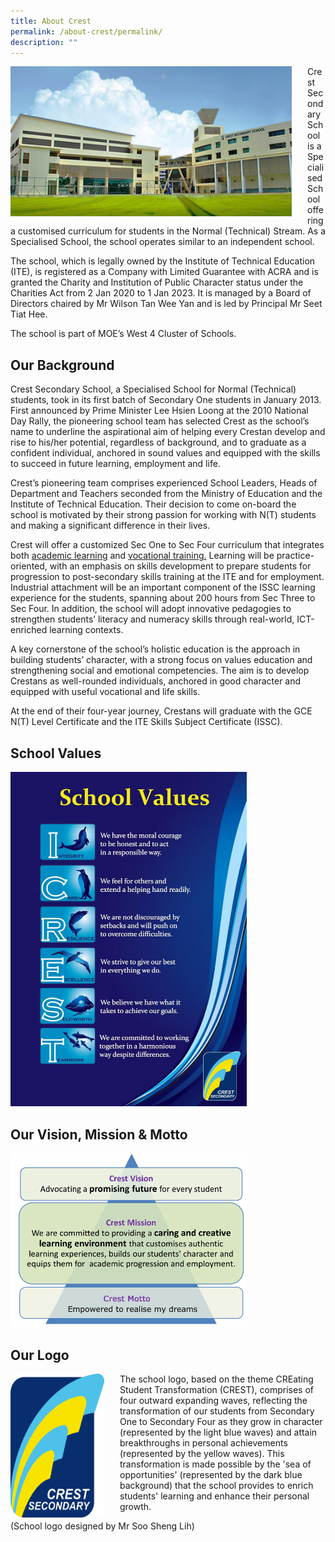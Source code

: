 ```yaml
---
title: About Crest
permalink: /about-crest/permalink/
description: ""
---
```

<img src="/images/aboutcrest.jpg" style="width:450px;height:240px;margin-right: 25px;" align = "left"> Crest Secondary School is a Specialised School offering a customised curriculum for students in the Normal (Technical) Stream. As a Specialised School, the school operates similar to an independent school.  

  

The school, which is legally owned by the Institute of Technical Education (ITE), is registered as a Company with Limited Guarantee with ACRA and is granted the Charity and Institution of Public Character status under the Charities Act from 2 Jan 2020 to 1 Jan 2023. It is managed by a Board of Directors chaired by Mr Wilson Tan Wee Yan and is led by Principal Mr Seet Tiat Hee.

  

The school is part of MOE’s West 4 Cluster of Schools.

Our Background
--------------

Crest Secondary School, a Specialised School for Normal (Technical) students, took in its first batch of Secondary One students in January 2013. First announced by Prime Minister Lee Hsien Loong at the 2010 National Day Rally, the pioneering school team has selected Crest as the school’s name to underline the aspirational aim of helping every Crestan develop and rise to his/her potential, regardless of background, and to graduate as a confident individual, anchored in sound values and equipped with the skills to succeed in future learning, employment and life.

  

Crest’s pioneering team comprises experienced School Leaders, Heads of Department and Teachers seconded from the Ministry of Education and the Institute of Technical Education. Their decision to come on-board the school is motivated by their strong passion for working with N(T) students and making a significant difference in their lives.

  

Crest will offer a customized Sec One to Sec Four curriculum that integrates both [academic learning](https://moe-crestsec-staging.netlify.app/aesthetics/programmes/academic-curriculum/permalink) and [vocational training.](https://moe-crestsec-staging.netlify.app/programmes/vocational-curriculum/permalink) Learning will be practice-oriented, with an emphasis on skills development to prepare students for progression to post-secondary skills training at the ITE and for employment. Industrial attachment will be an important component of the ISSC learning experience for the students, spanning about 200 hours from Sec Three to Sec Four. In addition, the school will adopt innovative pedagogies to strengthen students’ literacy and numeracy skills through real-world, ICT-enriched learning contexts.

  

A key cornerstone of the school’s holistic education is the approach in building students’ character, with a strong focus on values education and strengthening social and emotional competencies. The aim is to develop Crestans as well-rounded individuals, anchored in good character and equipped with useful vocational and life skills.

  

At the end of their four-year journey, Crestans will graduate with the GCE N(T) Level Certificate and the ITE Skills Subject Certificate (ISSC).

School Values
-------------
<img src="/images/schvalues.jpg" style="width:75%">

Our Vision, Mission & Motto
---------------------------
<img src="/images/schvision.png" style="width:75%">

Our Logo
--------
<img src="/images/schlog.jpg" style="width:150px;height:230px;margin-right:25px;" align = "left"> The school logo, based on the theme CREating Student Transformation (CREST), comprises of four outward expanding waves, reflecting the transformation of our students from Secondary One to Secondary Four as they grow in character (represented by the light blue waves) and attain breakthroughs in personal achievements (represented by the yellow waves). This transformation is made possible by the 'sea of opportunities' (represented by the dark blue background) that the school provides to enrich students' learning and enhance their personal growth.  
  
(School logo designed by Mr Soo Sheng Lih)
